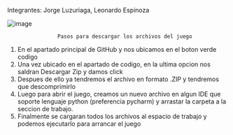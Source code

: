 Integrantes: Jorge Luzuriaga, Leonardo Espinoza

![image](https://github.com/user-attachments/assets/cd6a9a38-6efa-4bd1-87b2-dc5c281bcdb6)

                    Pasos para descargar los archivos del juego
1) En el apartado principal de GitHub y nos ubicamos en el boton verde codigo
2) Una vez ubicado en el apartado de codigo, en la ultima opcion nos saldran Descargar Zip y damos click
3) Despues de ello ya tendremos el archivo en formato .ZIP y tendremos que descomprimirlo
4) Luego para abrir el juego, creamos un nuevo archivo en algun IDE que soporte lenguaje python (preferencia pycharm) y arrastar la carpeta a la seccion de trabajo.
5) Finalmente se cargaran todos los archivos al espacio de trabajo y podemos ejecutarlo para arrancar el juego 
